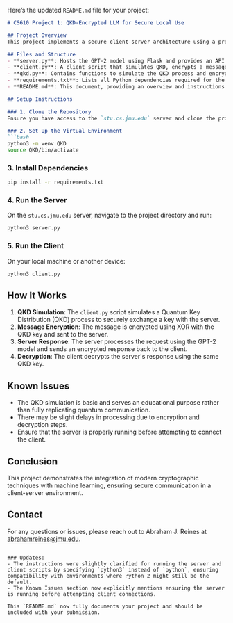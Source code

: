 Here’s the updated `README.md` file for your project:

```markdown
# CS610 Project 1: QKD-Encrypted LLM for Secure Local Use

## Project Overview
This project implements a secure client-server architecture using a pre-trained language model (GPT-2) deployed on the `stu.cs.jmu.edu` server. The project demonstrates advanced cryptographic techniques by simulating Quantum Key Distribution (QKD) to encrypt communications between the client and server.

## Files and Structure
- **server.py**: Hosts the GPT-2 model using Flask and provides an API endpoint for text generation.
- **client.py**: A client script that simulates QKD, encrypts a message, sends it to the server, and decrypts the server's response.
- **qkd.py**: Contains functions to simulate the QKD process and encrypt/decrypt messages using XOR.
- **requirements.txt**: Lists all Python dependencies required for the project.
- **README.md**: This document, providing an overview and instructions for the project.

## Setup Instructions

### 1. Clone the Repository
Ensure you have access to the `stu.cs.jmu.edu` server and clone the project files or upload them using Cyberduck.

### 2. Set Up the Virtual Environment
```bash
python3 -m venv QKD
source QKD/bin/activate
```

### 3. Install Dependencies
```bash
pip install -r requirements.txt
```

### 4. Run the Server
On the `stu.cs.jmu.edu` server, navigate to the project directory and run:
```bash
python3 server.py
```

### 5. Run the Client
On your local machine or another device:
```bash
python3 client.py
```

## How It Works
1. **QKD Simulation**: The `client.py` script simulates a Quantum Key Distribution (QKD) process to securely exchange a key with the server.
2. **Message Encryption**: The message is encrypted using XOR with the QKD key and sent to the server.
3. **Server Response**: The server processes the request using the GPT-2 model and sends an encrypted response back to the client.
4. **Decryption**: The client decrypts the server's response using the same QKD key.

## Known Issues
- The QKD simulation is basic and serves an educational purpose rather than fully replicating quantum communication.
- There may be slight delays in processing due to encryption and decryption steps.
- Ensure that the server is properly running before attempting to connect the client.

## Conclusion
This project demonstrates the integration of modern cryptographic techniques with machine learning, ensuring secure communication in a client-server environment.

## Contact
For any questions or issues, please reach out to Abraham J. Reines at abrahamreines@jmu.edu.
```

### Updates:
- The instructions were slightly clarified for running the server and client scripts by specifying `python3` instead of `python`, ensuring compatibility with environments where Python 2 might still be the default.
- The Known Issues section now explicitly mentions ensuring the server is running before attempting client connections.

This `README.md` now fully documents your project and should be included with your submission.